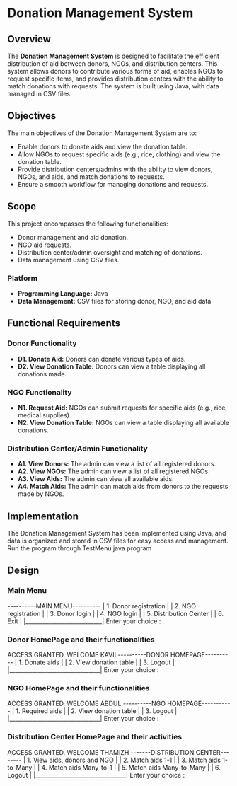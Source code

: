 # Donation Management System

## Overview

The **Donation Management System** is designed to facilitate the efficient distribution of aid between donors, NGOs, and distribution centers. This system allows donors to contribute various forms of aid, enables NGOs to request specific items, and provides distribution centers with the ability to match donations with requests. The system is built using Java, with data managed in CSV files.

## Objectives

The main objectives of the Donation Management System are to:

- Enable donors to donate aids and view the donation table.
- Allow NGOs to request specific aids (e.g., rice, clothing) and view the donation table.
- Provide distribution centers/admins with the ability to view donors, NGOs, and aids, and match donations to requests.
- Ensure a smooth workflow for managing donations and requests.

## Scope

This project encompasses the following functionalities:

- Donor management and aid donation.
- NGO aid requests.
- Distribution center/admin oversight and matching of donations.
- Data management using CSV files.

### Platform

- **Programming Language:** Java
- **Data Management:** CSV files for storing donor, NGO, and aid data

## Functional Requirements

### Donor Functionality

- **D1. Donate Aid:** Donors can donate various types of aids.
- **D2. View Donation Table:** Donors can view a table displaying all donations made.

### NGO Functionality

- **N1. Request Aid:** NGOs can submit requests for specific aids (e.g., rice, medical supplies).
- **N2. View Donation Table:** NGOs can view a table displaying all available donations.

### Distribution Center/Admin Functionality

- **A1. View Donors:** The admin can view a list of all registered donors.
- **A2. View NGOs:** The admin can view a list of all registered NGOs.
- **A3. View Aids:** The admin can view all available aids.
- **A4. Match Aids:** The admin can match aids from donors to the requests made by NGOs.

## Implementation

The Donation Management System has been implemented using Java, and data is organized and stored in CSV files for easy access and management.
Run the program through TestMenu.java program


## Design

### Main Menu

----------MAIN MENU----------
| 1. Donor registration     |
| 2. NGO registration       |
| 3. Donor login            |
| 4. NGO login              |
| 5. Distribution Center    |
| 6. Exit                   |
|___________________________|
Enter your choice : 



### Donor HomePage and their functionalities

ACCESS GRANTED. WELCOME KAVII
----------DONOR HOMEPAGE----------
| 1. Donate aids                 |
| 2. View donation table         |
| 3. Logout                      |
|________________________________|
Enter your choice : 



### NGO HomePage and their functionalities

ACCESS GRANTED. WELCOME ABDUL
----------NGO HOMEPAGE-----------
| 1. Required aids               |
| 2. View donation table         |
| 3. Logout                      |
|________________________________|
Enter your choice :



### Distribution Center HomePage and their activities

ACCESS GRANTED. WELCOME THAMIZH
-------DISTRIBUTION CENTER--------
| 1. View aids, donors and NGO   |
| 2. Match aids 1-1              |
| 3. Match aids 1-to-Many        |
| 4. Match aids Many-to-1        |
| 5. Match aids Many-to-Many     |
| 6. Logout                      |
|________________________________|
Enter your choice :